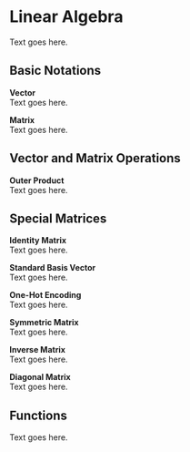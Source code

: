# Linear Algebra
Text goes here.

## Basic Notations
**Vector**  
Text goes here.

**Matrix**  
Text goes here.

## Vector and Matrix Operations
**Outer Product**  
Text goes here.

## Special Matrices
**Identity Matrix**  
Text goes here.

**Standard Basis Vector**  
Text goes here.

**One-Hot Encoding**  
Text goes here.

**Symmetric Matrix**  
Text goes here.

**Inverse Matrix**  
Text goes here.

**Diagonal Matrix**  
Text goes here.

## Functions
Text goes here.